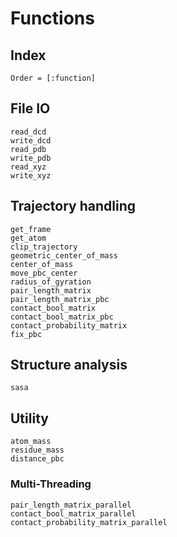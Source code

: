 # Functions

## Index
```@index
Order = [:function]
```

## File IO
```@docs
read_dcd
write_dcd
read_pdb
write_pdb
read_xyz
write_xyz
```

## Trajectory handling
```@docs
get_frame
get_atom
clip_trajectory
geometric_center_of_mass
center_of_mass
move_pbc_center
radius_of_gyration
pair_length_matrix
pair_length_matrix_pbc
contact_bool_matrix
contact_bool_matrix_pbc
contact_probability_matrix
fix_pbc
```

## Structure analysis
```@docs
sasa
```

## Utility
```@docs
atom_mass
residue_mass
distance_pbc
```

### Multi-Threading
```@docs
pair_length_matrix_parallel
contact_bool_matrix_parallel
contact_probability_matrix_parallel
```
